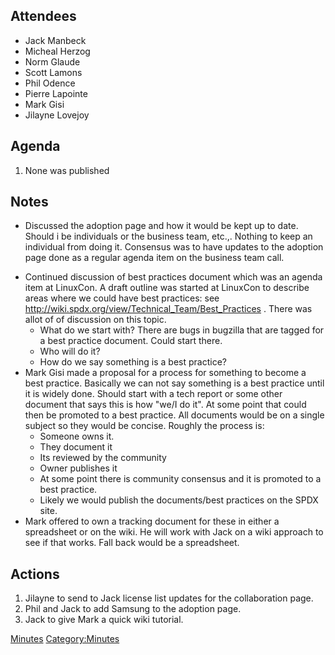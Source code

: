 ## Attendees

  - Jack Manbeck
  - Micheal Herzog
  - Norm Glaude
  - Scott Lamons
  - Phil Odence
  - Pierre Lapointe
  - Mark Gisi
  - Jilayne Lovejoy

## Agenda

1.  None was published

## Notes

  - Discussed the adoption page and how it would be kept up to date.
    Should i be individuals or the business team, etc.,. Nothing to keep
    an individual from doing it. Consensus was to have updates to the
    adoption page done as a regular agenda item on the business team
    call.

<!-- end list -->

  - Continued discussion of best practices document which was an agenda
    item at LinuxCon. A draft outline was started at LinuxCon to
    describe areas where we could have best practices: see
    <http://wiki.spdx.org/view/Technical_Team/Best_Practices> . There
    was allot of of discussion on this topic.
      - What do we start with? There are bugs in bugzilla that are
        tagged for a best practice document. Could start there.
      - Who will do it?
      - How do we say something is a best practice?
  - Mark Gisi made a proposal for a process for something to become a
    best practice. Basically we can not say something is a best practice
    until it is widely done. Should start with a tech report or some
    other document that says this is how "we/I do it". At some point
    that could then be promoted to a best practice. All documents would
    be on a single subject so they would be concise. Roughly the process
    is:
      - Someone owns it.
      - They document it
      - Its reviewed by the community
      - Owner publishes it
      - At some point there is community consensus and it is promoted to
        a best practice.
      - Likely we would publish the documents/best practices on the SPDX
        site.
  - Mark offered to own a tracking document for these in either a
    spreadsheet or on the wiki. He will work with Jack on a wiki
    approach to see if that works. Fall back would be a spreadsheet.

## Actions

1.  Jilayne to send to Jack license list updates for the collaboration
    page.
2.  Phil and Jack to add Samsung to the adoption page.
3.  Jack to give Mark a quick wiki tutorial.

[Minutes](Category:Business "wikilink")
[Category:Minutes](Category:Minutes "wikilink")
